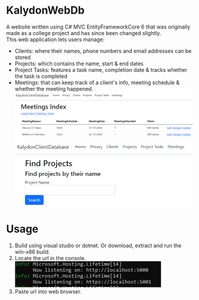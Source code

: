 # KalydonWebDb  

A website written using C# MVC EntityFrameworkCore 6 that was originally made as a college project and has since been changed slightly.  
This web application lets users manage:  
* Clients: where their names, phone numbers and email addresses can be stored  
* Projects: which contains the name, start & end dates  
* Project Tasks: features a task name, completion date & tracks whether the task is completed  
* Meetings: that can keep track of a client's info, meeting schedule & whether the meeting happened.  
![Meetings Table](.\images\meetings.png)  
![Search for projects](.\images\find_projects.png)
# Usage  
1. Build using visual studio or dotnet. Or download, extract and run the win-x86 build.    
2. Locate the url in the console.  
![localhost](.\images\localhost.png)  
3. Paste url into web browser.  
